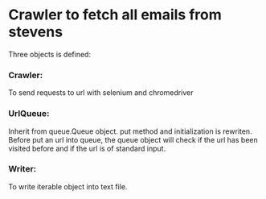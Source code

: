 
# Crawler to fetch all emails from stevens

Three objects is defined:

### Crawler: 
To send requests to url with selenium and chromedriver

### UrlQueue: 
Inherit from queue.Queue object. put method and initialization is rewriten. Before put an url into queue, the queue object will check if the url has been visited before and if the url is of standard input.

### Writer: 
To write iterable object into text file.
